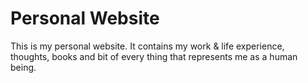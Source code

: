 # Personal Website
This is my personal website. It contains my work & life experience, thoughts, books and bit of every thing that represents me as a human being.
